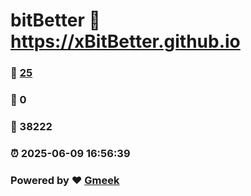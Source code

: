 # bitBetter :link: https://xBitBetter.github.io 
### :page_facing_up: [25](https://xBitBetter.github.io/tag.html) 
### :speech_balloon: 0 
### :hibiscus: 38222 
### :alarm_clock: 2025-06-09 16:56:39 
### Powered by :heart: [Gmeek](https://github.com/Meekdai/Gmeek)
